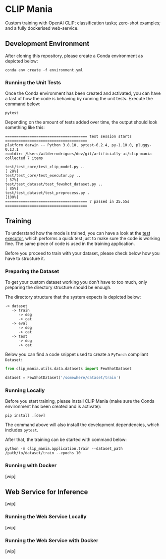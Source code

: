 # CLIP Mania
Custom training with OpenAI CLIP; classification tasks; zero-shot examples; and a fully dockerised web-service.

## Development Environment

After cloning this repository, please create a Conda environment as depicted below:

```shell script
conda env create -f environment.yml
```

### Running the Unit Tests

Once the Conda environment has been created and activated, you can have a tast of how the code is behaving by running
the unit tests. Execute the command below:

```shell script
pytest
```

Depending on the amount of tests added over time, the output should look something like this:

```shell script
===================================== test session starts =====================================
platform darwin -- Python 3.8.10, pytest-6.2.4, py-1.10.0, pluggy-0.13.1
rootdir: /Users/wilderrodrigues/dev/git/artificially-ai/clip-mania
collected 7 items

test/test_core/test_clip_model.py ..                                                   [ 28%]
test/test_core/test_executor.py ..                                                     [ 57%]
test/test_dataset/test_fewshot_dataset.py ..                                           [ 85%]
test/test_dataset/test_preprocess.py .                                                 [100%]
===================================== 7 passed in 25.55s =====================================
```

## Training

To understand how the mode is trained, you can have a look at the [test executor](test/test_core/test_executor.py), which
performs a quick test just to make sure the code is working fine. The same piece of code is used in the training
application.

Before you proceed to train with your dataset, please check below how you have to structure it.

### Preparing the Dataset

To get your custom dataset working you don't have to too much, only preparing the directory structure should be enough.

The directory structure that the system expects is depicted below:

```shell script
-> dataset
   -> train
      -> dog
      -> cat
   -> eval
      -> dog
      -> cat
   -> test
      -> dog
      -> cat
```  

Below you can find a code snippet used to create a `PyTorch` compliant `Dataset`:

```python
from clip_mania.utils.data.datasets import FewShotDataset

dataset = FewShotDataset('/somewhere/dataset/train')
```

### Running Locally

Before you start training, please install CLIP Mania (make sure the Conda environment has been created and is activate):

```shell script
pip install .[dev]
```

The command above will also install the development dependencies, which includes `pytest`.

After that, the training can be started with command below:

```shell script
python -m clip_mania.application.train --dataset_path /path/to/dataset/train --epochs 10
```

### Running with Docker

[wip]

## Web Service for Inference

[wip]

### Running the Web Service Locally

[wip]

### Running the Web Service with Docker

[wip]